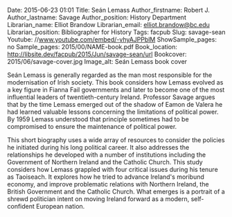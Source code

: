 Date: 2015-06-23 01:01
Title: Seán Lemass
Author_firstname: Robert J. 
Author_lastname: Savage
Author_position: History Department
Librarian_name:  Elliot Brandow
Librarian_email: elliot.brandow@bc.edu
Librarian_position: Bibliographer for History
Tags: facpub
Slug: savage-sean 
Youtube: //www.youtube.com/embed/-vhyAJPPblM
ShowSample_pages: no
Sample_pages: 2015/00/NAME-book.pdf
Book_location: http://libsite.dev/facpub/2015/Jun/savage-sean/url
Bookcover: 2015/06/savage-cover.jpg
Image_alt: Seán Lemass book cover

 Seán Lemass is generally regarded as the man most responsible for the modernisation of Irish society. This book considers how Lemass evolved as a key figure in Fianna Fail governments and later to become one of the most influential leaders of twentieth-century Ireland. Professor Savage argues that by the time Lemass emerged out of the shadow of Eamon de Valera he had learned valuable lessons concerning the limitations of political power. By 1959 Lemass understood that principle sometimes had to be compromised to ensure the maintenance of political power.

This short biography uses a wide array of resources to consider the policies he initiated during his long political career. It also addresses the relationships he developed with a number of institutions including the Government of Northern Ireland and the Catholic Church. This study considers how Lemass grappled with four critical issues during his tenure as Taoiseach. It explores how he tried to advance Ireland's moribund economy, and improve problematic relations with Northern Ireland, the British Government and the Catholic Church. What emerges is a portrait of a shrewd politician intent on moving Ireland forward as a modern, self-confident European nation. 
